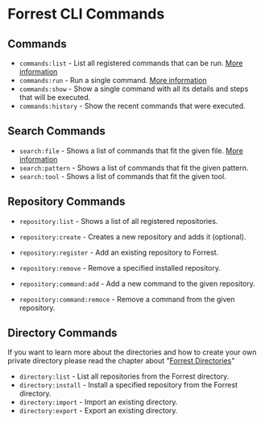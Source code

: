 # Forrest CLI Commands 

## Commands

- `commands:list` - List all registered commands that can be run. [More information](commands_list.md)
- `commands:run` - Run a single command.  [More information](commands_run.md)
- `commands:show` - Show a single command with all its details and steps that will be executed.
- `commands:history` - Show the recent commands that were executed.

## Search Commands

- `search:file` - Shows a list of commands that fit the given file. [More information](search_file.md)
- `search:pattern` - Shows a list of commands that fit the given pattern.
- `search:tool` - Shows a list of commands that fit the given tool.


## Repository Commands

- `repository:list` - Shows a list of all registered repositories.
- `repository:create` - Creates a new repository and adds it (optional).
- `repository:register` - Add an existing repository to Forrest.
- `repository:remove` - Remove a specified installed repository.



- `repository:command:add` - Add a new command to the given repository.
- `repository:command:remoce` - Remove a command from the given repository. 

## Directory Commands

If you want to learn more about the directories and how to create your own private directory please read the chapter about "[Forrest Directories](../directories/directories.md)"


- `directory:list` - List all repositories from the Forrest directory.
- `directory:install` - Install a specified repository from the Forrest directory.
- `directory:import` - Import an existing directory.
- `directory:export` - Export an existing directory.
